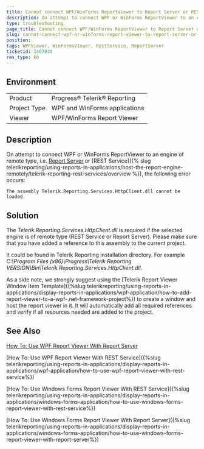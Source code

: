 ```yaml
---
title: Cannot connect WPF/WinForms ReportViewer to Report Server or REST Service
description: On attempt to connect WPF or WinForms ReportViewer to an engine of remote type, i.e. Report Server or REST Service, an error "The assembly Telerik.Reporting.Services.HttpClient.dll cannot be loaded." occurs.
type: troubleshooting
page_title: Cannot connect WPF/WinForms ReportViewer to Report Server or REST Service
slug: cannot-connect-wpf-or-winforms-report-viewer-to-report-server-or-rest-service
position: 
tags: WPFViewer, WinFormsVIewer, RestService, ReportServer
ticketid: 1407838
res_type: kb
---
```


## Environment
<table>
    <tbody>
	    <tr>
	    	<td>Product</td>
	    	<td>Progress® Telerik® Reporting</td>
	    </tr>
       <tr>
	    	<td>Project Type</td>
	    	<td>WPF and WinForms applications</td>
	    </tr>
      <tr>
	    	<td>Viewer</td>
	    	<td>WPF/WinForms Report Viewer</td>
	    </tr>
    </tbody>
</table>


## Description
On attempt to connect WPF or WinForms ReportViewer to an engine of remote type, i.e. [Report Server](https://docs.telerik.com/report-server/introduction) or [REST Service]({% slug telerikreporting/using-reports-in-applications/host-the-report-engine-remotely/telerik-reporting-rest-services/overview %}), the following error occurs: 
```
The assembly Telerik.Reporting.Services.HttpClient.dll cannot be loaded.
```

## Solution
The *Telerik.Reporting.Services.HttpClient.dll* is required if the selected engine is of remote type (REST Service or Report Server). Please make sure that you have added a reference to this assembly to the current project.

It could be found in Telerik Reporting installation directory. For example *C:\Program Files (x86)\Progress\Telerik Reporting VERSION\Bin\Telerik.Reporting.Services.HttpClient.dll*.

As a side note, we strongly suggest using the [Telerik Report Viewer Window Item Template]({%slug telerikreporting/using-reports-in-applications/display-reports-in-applications/wpf-application/how-to-add-report-viewer-to-a-wpf-.net-framework-project%}) to create a window and host the report viewer in it. It will automatically add all required references and verify if all resources needed are added to the project.

## See Also
[How To: Use WPF Report Viewer With Report Server
](../wpf-report-viewer-howto-use-it-with-reportserver)

[How To: Use WPF Report Viewer With REST Service]({%slug telerikreporting/using-reports-in-applications/display-reports-in-applications/wpf-application/how-to-use-wpf-report-viewer-with-rest-service%})

[How To: Use Windows Forms Report Viewer With REST Service]({%slug telerikreporting/using-reports-in-applications/display-reports-in-applications/windows-forms-application/how-to-use-windows-forms-report-viewer-with-rest-service%})

[How To: Use Windows Forms Report Viewer With Report Server]({%slug telerikreporting/using-reports-in-applications/display-reports-in-applications/windows-forms-application/how-to-use-windows-forms-report-viewer-with-report-server%})

